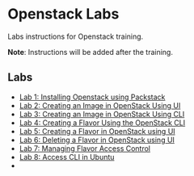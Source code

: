 # Openstack Labs

Labs instructions for Openstack training.

**Note**: Instructions will be added after the training.

## Labs

- [Lab 1: Installing Openstack using Packstack](labs/packstack-install.md)
- [Lab 2: Creating an Image in OpenStack Using UI](labs/image/ui.md)
- [Lab 3: Creating an Image in OpenStack Using CLI](labs/image/cli.md)
- [Lab 4: Creating a Flavor Using the OpenStack CLI](labs/flavor/create_cli.md)
- [Lab 5: Creating a Flavor in OpenStack using UI](labs/flavor/create_ui.md)
- [Lab 6: Deleting a Flavor in OpenStack using UI](labs/flavor/delete_ui.md)
- [Lab 7: Managing Flavor Access Control](labs/flavor/access.md)
- [Lab 8: Access CLI in Ubuntu](labs/source_ubuntu.md)
- 
